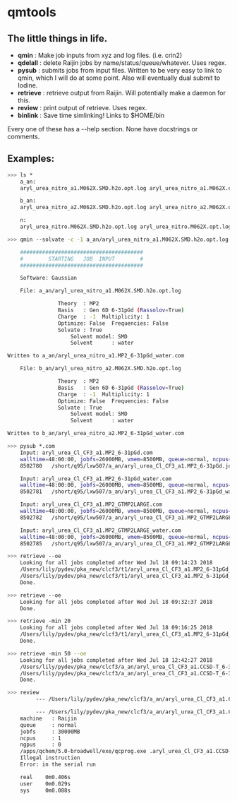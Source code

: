 # qmtools

## The little things in life.

* **qmin**      : Make job inputs from xyz and log files. (i.e. crin2)
* **qdelall**   : delete Raijin jobs by name/status/queue/whatever. Uses regex.
* **pysub**     : submits jobs from input files. Written to be very easy to link to qmin, which I will do at some point. Also will eventually dual submit to Iodine.
* **retrieve**  : retrieve output from Raijin. Will potentially make a daemon for this.
* **review**    : print output of retrieve. Uses regex.
* **binlink**   : Save time simlinking! Links to $HOME/bin

Every one of these has a --help section. None have docstrings or comments.

## Examples:
```bash
>>> ls *
    a_an:
    aryl_urea_nitro_a1.M062X.SMD.h2o.opt.log aryl_urea_nitro_a1.M062X.opt.log

    b_an:
    aryl_urea_nitro_a2.M062X.SMD.h2o.opt.log aryl_urea_nitro_a2.M062X.opt.log

    n:
    aryl_urea_nitro.M062X.SMD.h2o.opt.log aryl_urea_nitro.M062X.opt.log

>>> qmin --solvate -c -1 a_an/aryl_urea_nitro_a1.M062X.SMD.h2o.opt.log b_an/aryl_urea_nitro_a2.M062X.SMD.h2o.opt.log

    #######################################
    #        STARTING   JOB  INPUT        #
    #######################################

    Software: Gaussian

    File: a_an/aryl_urea_nitro_a1.M062X.SMD.h2o.opt.log

                Theory  : MP2
                Basis   : Gen 6D 6-31pGd (Rassolov=True)
                Charge  : -1  Multiplicity: 1
                Optimize: False  Frequencies: False
                Solvate : True
                    Solvent model: SMD
                    Solvent      : water

Written to a_an/aryl_urea_nitro_a1.MP2_6-31pGd_water.com

    File: b_an/aryl_urea_nitro_a2.M062X.SMD.h2o.opt.log

                Theory  : MP2
                Basis   : Gen 6D 6-31pGd (Rassolov=True)
                Charge  : -1  Multiplicity: 1
                Optimize: False  Frequencies: False
                Solvate : True
                    Solvent model: SMD
                    Solvent      : water

Written to b_an/aryl_urea_nitro_a2.MP2_6-31pGd_water.com
```

```bash
>>> pysub *.com
    Input: aryl_urea_Cl_CF3_a1.MP2_6-31pGd.com
    walltime=48:00:00, jobfs=26000MB, vmem=8500MB, queue=normal, ncpus=4
    8502780   /short/q95/lxw507/a_an/aryl_urea_Cl_CF3_a1.MP2_6-31pGd.job

    Input: aryl_urea_Cl_CF3_a1.MP2_6-31pGd_water.com
    walltime=48:00:00, jobfs=26000MB, vmem=8500MB, queue=normal, ncpus=4
    8502781   /short/q95/lxw507/a_an/aryl_urea_Cl_CF3_a1.MP2_6-31pGd_water.job

    Input: aryl_urea_Cl_CF3_a1.MP2_GTMP2LARGE.com
    walltime=48:00:00, jobfs=26000MB, vmem=8500MB, queue=normal, ncpus=4
    8502782   /short/q95/lxw507/a_an/aryl_urea_Cl_CF3_a1.MP2_GTMP2LARGE.job

    Input: aryl_urea_Cl_CF3_a1.MP2_GTMP2LARGE_water.com
    walltime=48:00:00, jobfs=26000MB, vmem=8500MB, queue=normal, ncpus=4
    8502785   /short/q95/lxw507/a_an/aryl_urea_Cl_CF3_a1.MP2_GTMP2LARGE_water.job
```

```bash
>>> retrieve --oe
    Looking for all jobs completed after Wed Jul 18 09:14:23 2018
    /Users/lily/pydev/pka_new/clcf3/t1/aryl_urea_Cl_CF3_a1.MP2_6-31pGd_water.log
    /Users/lily/pydev/pka_new/clcf3/t1/aryl_urea_Cl_CF3_a1.MP2_6-31pGd_water.job.o8502881
    Done.

>>> retrieve --oe
    Looking for all jobs completed after Wed Jul 18 09:32:37 2018
    Done.

>>> retrieve -min 20
    Looking for all jobs completed after Wed Jul 18 09:16:25 2018
    /Users/lily/pydev/pka_new/clcf3/t1/aryl_urea_Cl_CF3_a1.MP2_6-31pGd_water.log
    Done.
```
```bash
>>> retrieve -min 50 --oe
    Looking for all jobs completed after Wed Jul 18 12:42:27 2018
    /Users/lily/pydev/pka_new/clcf3/a_an/aryl_urea_Cl_CF3_a1.CCSD-T_6-31pGd.out
    /Users/lily/pydev/pka_new/clcf3/a_an/aryl_urea_Cl_CF3_a1.CCSD-T_6-31pGd.job.o8510325
    Done.

>>> review
         --- /Users/lily/pydev/pka_new/clcf3/a_an/aryl_urea_Cl_CF3_a1.CCSD-T_6-31pGd.out ---

         --- /Users/lily/pydev/pka_new/clcf3/a_an/aryl_urea_Cl_CF3_a1.CCSD-T_6-31pGd.job.o8510325 ---
    machine   : Raijin
    queue     : normal
    jobfs     : 30000MB
    ncpus     : 1
    ngpus     : 0
    /apps/qchem/5.0-broadwell/exe/qcprog.exe .aryl_urea_Cl_CF3_a1.CCSD-T_6-31pGd.in.20867.qcin.1 /jobfs/local/8510325.r-man2/aryl_urea_Cl_CF3_a1.CCSD-T_6-31pGd.mo/
    Illegal instruction
    Error: in the serial run

    real    0m0.406s
    user    0m0.029s
    sys     0m0.088s
```

